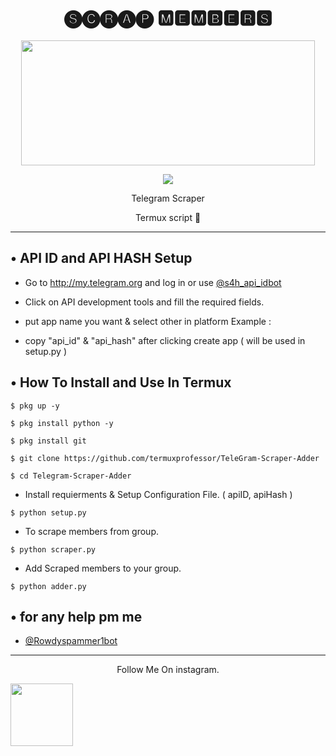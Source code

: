 <h1 align="center">
  <b>🅢🅒🅡🅐🅟 🅼🅴🅼🅱🅴🆁🆂</b>
</h1>
<p align="center">
  <img src="https://te.legra.ph/file/fe038317100b15fd981bb.jpg" width="470" height="200">
</p>

<p align="center"><img src="https://img.shields.io/badge/Version-1.01-red"></p>
<p align="center">
 
</p>
<p align="center">
  Telegram Scraper
</p>
<p align="center">
  Termux script 🌚 
</p>

---

## • API ID and API HASH Setup
* Go to http://my.telegram.org  and log in or use [@s4h_api_idbot](https://t.me/s4h_api_idbot) 

* Click on API development tools and fill the required fields.

* put app name you want & select other in platform Example :

* copy "api_id" & "api_hash" after clicking create app ( will be used in setup.py )


## • How To Install and Use In Termux

`$ pkg up -y`

`$ pkg install python -y`

`$ pkg install git`

`$ git clone https://github.com/termuxprofessor/TeleGram-Scraper-Adder`

`$ cd Telegram-Scraper-Adder`

* Install requierments & Setup Configuration File. ( apiID, apiHash )

`$ python setup.py`

* To scrape members from group.

`$ python scraper.py`

* Add Scraped members to your group. 

`$ python adder.py`

## • for any help pm me
* [@Rowdyspammer1bot](https://t.me/Rowdy_spammer1bot)
---

<p align="center">
 Follow Me On instagram.
</p>
  <a href="https://www.instagram.com/its.prince.roy/">
    <img src="https://te.legra.ph/file/9b4187f9501db585f971c.jpg" width="100" height="100">
</p>
